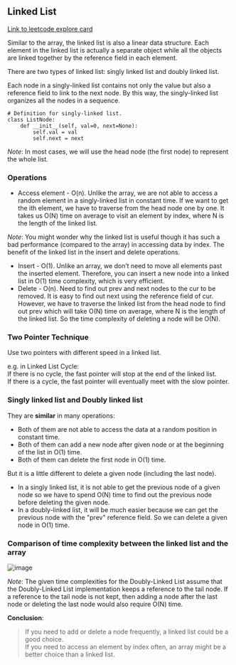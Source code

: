 ## Linked List

[Link to leetcode explore card](https://leetcode.com/explore/learn/card/linked-list/)

Similar to the array, the linked list is also a linear data structure. 
Each element in the linked list is actually a separate object while all the objects are linked together by the reference field in each element.

There are two types of linked list: singly linked list and doubly linked list.  

Each node in a singly-linked list contains not only the value but also a reference field to link to the next node. 
By this way, the singly-linked list organizes all the nodes in a sequence.

```
# Definition for singly-linked list.
class ListNode:
    def __init__(self, val=0, next=None):
        self.val = val
        self.next = next
```

*Note*: In most cases, we will use the head node (the first node) to represent the whole list. 

### Operations

- Access element - O(n). Unlike the array, we are not able to access a random element in a singly-linked list in constant time. 
If we want to get the ith element, we have to traverse from the head node one by one. It takes us O(N) time on average to visit an element by index, where N is the length of the linked list.


*Note*: You might wonder why the linked list is useful though it has such a bad performance (compared to the array) in accessing data by index. The benefit of the linked list in the insert and delete operations.

- Insert - O(1). Unlike an array, we don’t need to move all elements past the inserted element. Therefore, you can insert a new node into a linked list in O(1) time complexity, which is very efficient.
- Delete - O(n). Need to find out prev and next nodes to the cur to be removed. It is easy to find out next using the reference field of cur. However, we have to traverse the linked list from the head node to find out prev which will take O(N) time on average, where N is the length of the linked list. So the time complexity of deleting a node will be O(N).


### Two Pointer Technique

Use two pointers with different speed in a linked list.

e.g. in Linked List Cycle:  
If there is no cycle, the fast pointer will stop at the end of the linked list.  
If there is a cycle, the fast pointer will eventually meet with the slow pointer.  


### Singly linked list and Doubly linked list

They are **similar** in many operations:
- Both of them are not able to access the data at a random position in constant time.
- Both of them can add a new node after given node or at the beginning of the list in O(1) time.
- Both of them can delete the first node in O(1) time.

But it is a little different to delete a given node (including the last node).

- In a singly linked list, it is not able to get the previous node of a given node so we have to spend O(N) time to find out the previous node before deleting the given node.
- In a doubly-linked list, it will be much easier because we can get the previous node with the "prev" reference field. So we can delete a given node in O(1) time.


### Comparison of time complexity between the linked list and the array
![image](https://user-images.githubusercontent.com/14000852/221376985-87d2fac3-0cde-4487-acb7-481076e37b88.png)

*Note*: The given time complexities for the Doubly-Linked List assume that the Doubly-Linked List implementation keeps a reference to the tail node. If a reference to the tail node is not kept, then adding a node after the last node or deleting the last node would also require O(N) time.

**Conclusion**:  
> If you need to add or delete a node frequently, a linked list could be a good choice.  
> If you need to access an element by index often, an array might be a better choice than a linked list.  
